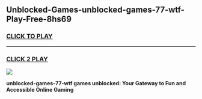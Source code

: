 
## Unblocked-Games-unblocked-games-77-wtf-Play-Free-8hs69
<h3>
<a href="https://premium76.site?title=unblocked-games-77-wtf&ref=18A">CLICK TO PLAY</a></h3>
<hr>

<h3>
<a href="https://premium76.site?title=unblocked-games-77-wtf&ref=18A">CLICK 2 PLAY</a>
  
</h3>

<a href="https://premium76.site?title=unblocked-games-77-wtf&ref=18A"><img src="https://clearcache.store/games.png"></a>


**unblocked-games-77-wtf games unblocked: Your Gateway to Fun and Accessible Online Gaming**
